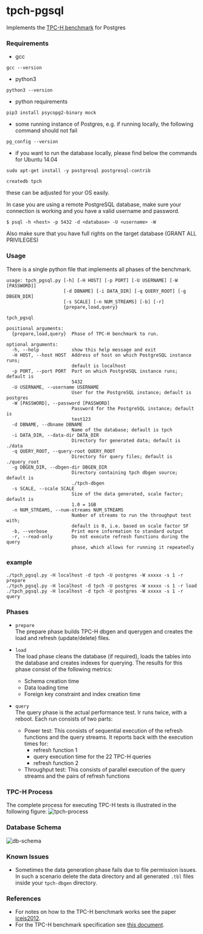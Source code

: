 # tpch-pgsql

Implements the [TPC-H benchmark](http://www.tpc.org/tpch/) for Postgres

### Requirements

* gcc

```
gcc --version
```

* python3

```
python3 --version
```

* python requirements

```
pip3 install psycopg2-binary mock
```

* some running instance of Postgres, e.g. if running locally, the following command should not fail

```
pg_config --version
```

* if you want to run the database locally, please find below the commands for Ubuntu 14.04
```
sudo apt-get install -y postgresql postgresql-contrib

createdb tpch

```
these can be adjusted for your OS easily.

In case you are using a remote PostgreSQL database, make sure your connection is working and 
you have a valid username and password. 

```
$ psql -h <host> -p 5432 -d <database> -U <username> -W
```
Also make sure that you have full rights on the target database (GRANT ALL PRIVILEGES)

### Usage
There is a single python file that implements all phases of the benchmark.

```
usage: tpch_pgsql.py [-h] [-H HOST] [-p PORT] [-U USERNAME] [-W [PASSWORD]]
                     [-d DBNAME] [-i DATA_DIR] [-q QUERY_ROOT] [-g DBGEN_DIR]
                     [-s SCALE] [-n NUM_STREAMS] [-b] [-r]
                     {prepare,load,query}

tpch_pgsql

positional arguments:
  {prepare,load,query}  Phase of TPC-H benchmark to run.

optional arguments:
  -h, --help            show this help message and exit
  -H HOST, --host HOST  Address of host on which PostgreSQL instance runs;
                        default is localhost
  -p PORT, --port PORT  Port on which PostgreSQL instance runs; default is
                        5432
  -U USERNAME, --username USERNAME
                        User for the PostgreSQL instance; default is postgres
  -W [PASSWORD], --password [PASSWORD]
                        Password for the PostgreSQL instance; default is
                        test123
  -d DBNAME, --dbname DBNAME
                        Name of the database; default is tpch
  -i DATA_DIR, --data-dir DATA_DIR
                        Directory for generated data; default is ./data
  -q QUERY_ROOT, --query-root QUERY_ROOT
                        Directory for query files; default is ./query_root
  -g DBGEN_DIR, --dbgen-dir DBGEN_DIR
                        Directory containing tpch dbgen source; default is
                        ./tpch-dbgen
  -s SCALE, --scale SCALE
                        Size of the data generated, scale factor; default is
                        1.0 = 1GB
  -n NUM_STREAMS, --num-streams NUM_STREAMS
                        Number of streams to run the throughput test with;
                        default is 0, i.e. based on scale factor SF
  -b, --verbose         Print more information to standard output
  -r, --read-only       Do not execute refresh functions during the query
                        phase, which allows for running it repeatedly
```


### example
```
./tpch_pgsql.py -H localhost -d tpch -U postgres -W xxxxx -s 1 -r prepare
./tpch_pgsql.py -H localhost -d tpch -U postgres -W xxxxx -s 1 -r load
./tpch_pgsql.py -H localhost -d tpch -U postgres -W xxxxx -s 1 -r query
```

### Phases
* `prepare`  
The prepare phase builds TPC-H dbgen and querygen and creates the load and refresh (update/delete) files. 

* `load`  
The load phase cleans the database (if required), loads the tables into the database and 
creates indexes for querying. The results for this phase consist of the following metrics:
    * Schema creation time
    * Data loading time
    * Foreign key constraint and index creation time

* `query`  
The query phase is the actual performance test. Ir runs twice, with a reboot.
Each run consists of two parts:
    * Power test: This consists of sequential execution of the refresh functions and the query streams. It reports back with the execution times for:
        * refresh function 1
        * query execution time for the 22 TPC-H queries
        * refresh function 2
    * Throughput test: This consists of parallel execution of the query streams and the pairs of refresh functions

### TPC-H Process
The complete process for executing TPC-H tests is illustrated in the following figure:
![tpch-process](images/tpch_process.png "TPC-H Benchmark Process")

### Database Schema
![db-schema](images/TPC-H_Datamodel.png "TPC-H Database Schema")

### Known Issues
* Sometimes the data generation phase fails due to file permission issues. In such a scenario delete the data directory and all generated `.tbl` files inside your `tpch-dbgen` directory.

### References

* For notes on how to the TPC-H benchmark works see the paper [iceis2012](https://github.com/Data-Science-Platform/tpch-pgsql/blob/master/iceis2012.pdf).
* For the TPC-H benchmark specification see [this document](http://www.tpc.org/tpc_documents_current_versions/pdf/tpc-h_v2.17.3.pdf).
